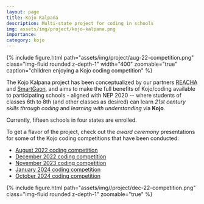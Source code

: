 ```yaml
---
layout: page
title: Kojo Kalpana
description: Multi-state project for coding in schools
img: assets/img/project/kojo-kalpana.png
importance:
category: kojo
---
```


<div class="float-right ml-3 mb-1">
  {% include figure.html path="assets/img/project/aug-22-competition.png" class="img-fluid rounded z-depth-1" width="400" zoomable="true" caption="children enjoying a Kojo coding competition" %}
</div>

The Kojo Kalpana project has been conceptualized by our partners [REACHA](https://www.reacha.org) and [SmartGaon](https://www.smartgaon.org), and aims to make the full benefits of Kojo/coding available to participating schools - aligned with NEP 2020 -- where students of classes 6th to 8th (and other classes as desired) can learn *21st century skills through coding* and *learning with understanding* via **Kojo**.

Currently, fifteen schools in four states are enrolled.

To get a flavor of the project, check out the *award ceremony* presentations for some of the Kojo coding competitions that have been conducted:

* [August 2022 coding competition](/assets/pdf/Aug-2022-competition.pdf)
* [December 2022 coding competition](/assets/pdf/Dec-2022-competition.pdf)
* [November 2023 coding competition](/assets/pdf/Nov-2023-competition.pdf)
* [January 2024 coding competition](/assets/pdf/Jan-2024-competition.pdf)
* [October 2024 coding competition](/assets/pdf/Oct-2024-competition.pdf)

<div class="text-center m-4">
  {% include figure.html path="assets/img//project/dec-22-competition.png" class="img-fluid rounded z-depth-1" zoomable="true" %}
</div>
